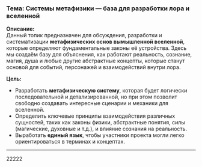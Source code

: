 ### **Тема: Системы метафизики — база для разработки лора и вселенной**  

**Описание:**  
Данный топик предназначен для обсуждения, разработки и систематизации **метафизических основ вымышленной вселенной**, которые определяют фундаментальные законы её устройства. Здесь мы создаём базу для объяснения, как работают реальность, сознание, магия, душа и любые другие абстрактные концепты, которые станут основой для событий, персонажей и взаимодействий внутри лора.  

**Цель:**  
- Разработать **метафизическую систему**, которая будет логически последовательной и детализированной, но при этом позволит свободно создавать интересные сценарии и механики для вселенной.  
- Определить ключевые принципы взаимодействия различных сущностей, таких как законы физики, абстрактные понятия, силы (магические, духовные и т.д.), и влияние сознания на реальность.  
- Выработать **единый язык**, чтобы участники проекта могли легко ориентироваться в терминах и концептах. 


---

22222